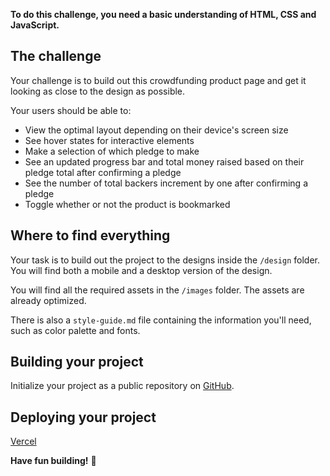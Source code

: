 **To do this challenge, you need a basic understanding of HTML, CSS and JavaScript.**

## The challenge

Your challenge is to build out this crowdfunding product page and get it looking as close to the design as possible.

Your users should be able to:

- View the optimal layout depending on their device's screen size
- See hover states for interactive elements
- Make a selection of which pledge to make
- See an updated progress bar and total money raised based on their pledge total after confirming a pledge
- See the number of total backers increment by one after confirming a pledge
- Toggle whether or not the product is bookmarked

## Where to find everything

Your task is to build out the project to the designs inside the `/design` folder. You will find both a mobile and a desktop version of the design.

You will find all the required assets in the `/images` folder. The assets are already optimized.

There is also a `style-guide.md` file containing the information you'll need, such as color palette and fonts.

## Building your project

Initialize your project as a public repository on [GitHub](https://github.com/).

## Deploying your project

[Vercel](https://vercel.com/)

**Have fun building!** 🚀
